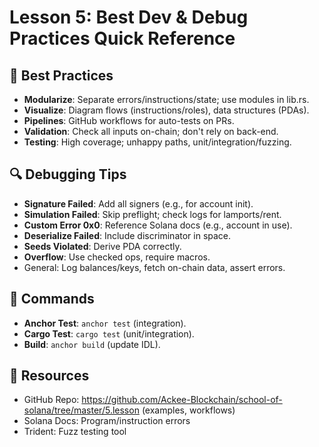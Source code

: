# Lesson 5: Best Dev & Debug Practices Quick Reference

## 🎯 Best Practices
- **Modularize**: Separate errors/instructions/state; use modules in lib.rs.
- **Visualize**: Diagram flows (instructions/roles), data structures (PDAs).
- **Pipelines**: GitHub workflows for auto-tests on PRs.
- **Validation**: Check all inputs on-chain; don't rely on back-end.
- **Testing**: High coverage; unhappy paths, unit/integration/fuzzing.

## 🔍 Debugging Tips
- **Signature Failed**: Add all signers (e.g., for account init).
- **Simulation Failed**: Skip preflight; check logs for lamports/rent.
- **Custom Error 0x0**: Reference Solana docs (e.g., account in use).
- **Deserialize Failed**: Include discriminator in space.
- **Seeds Violated**: Derive PDA correctly.
- **Overflow**: Use checked ops, require macros.
- General: Log balances/keys, fetch on-chain data, assert errors.

## 🔧 Commands
- **Anchor Test**: `anchor test` (integration).
- **Cargo Test**: `cargo test` (unit/integration).
- **Build**: `anchor build` (update IDL).

## 🔗 Resources
- GitHub Repo: https://github.com/Ackee-Blockchain/school-of-solana/tree/master/5.lesson (examples, workflows)
- Solana Docs: Program/instruction errors
- Trident: Fuzz testing tool
